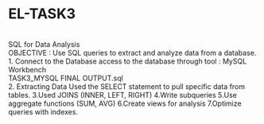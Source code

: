 # EL-TASK3
<br>
SQL for Data Analysis
<br>
OBJECTIVE : Use SQL queries to extract and analyze data from a database.
<br>
1. Connect to the Database
 access to the database through tool : MySQL Workbench
 <br>
 TASK3_MYSQL FINAL OUTPUT.sql
<br>
2. Extracting Data
Used the SELECT statement to pull specific data from tables.
3.Used JOINS (INNER, LEFT, RIGHT)
4.Write subqueries
5.Use aggregate functions (SUM, AVG)
6.Create views for analysis
7.Optimize queries with indexes.
